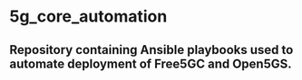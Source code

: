# 5g_core_automation

## Repository containing Ansible playbooks used to automate deployment of Free5GC and Open5GS. 